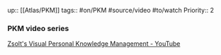 up:: [[Atlas/PKM]]
tags:: #on/PKM #source/video #to/watch 
Priority:: 2

### PKM video series

[Zsolt's Visual Personal Knowledge Management - YouTube](https://www.youtube.com/@VisualPKM)

